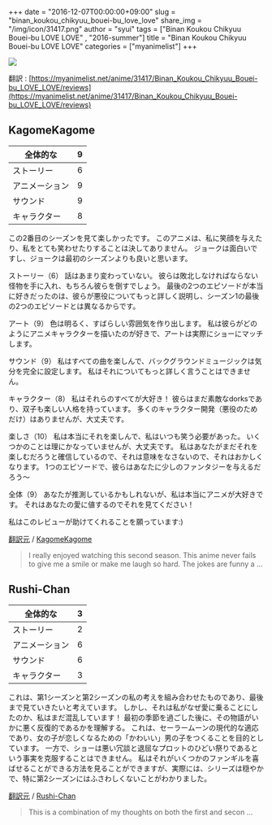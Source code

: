 +++
date = "2016-12-07T00:00:00+09:00"
slug = "binan_koukou_chikyuu_bouei-bu_love_love"
share_img = "/img/icon/31417.png"
author = "syui"
tags = ["Binan Koukou Chikyuu Bouei-bu LOVE LOVE" , "2016-summer"]
title = "Binan Koukou Chikyuu Bouei-bu LOVE LOVE"
categories = ["myanimelist"]
+++

![](https://myanimelist.cdn-dena.com/images/anime/13/79937.jpg)


<!--more-->

翻訳 : [https://myanimelist.net/anime/31417/Binan_Koukou_Chikyuu_Bouei-bu_LOVE_LOVE/reviews](https://myanimelist.net/anime/31417/Binan_Koukou_Chikyuu_Bouei-bu_LOVE_LOVE/reviews)


## KagomeKagome



全体的な|  9
--- | ---
ストーリー|  6
アニメーション|  9
サウンド|  9
キャラクター|  8

この2番目のシーズンを見て楽しかったです。 このアニメは、私に笑顔を与えたり、私をとても笑わせたりすることは決してありません。 ジョークは面白いですし、ジョークは最初のシーズンよりも良いと思います。

ストーリー（6）
話はあまり変わっていない。 彼らは敗北しなければならない怪物を手に入れ、もちろん彼らを倒すでしょう。 最後の2つのエピソードが本当に好きだったのは、彼らが悪役についてもっと詳しく説明し、シーズン1の最後の2つのエピソードとは異なるからです。

アート（9）
色は明るく、すばらしい雰囲気を作り出します。 私は彼らがどのようにアニメキャラクターを描いたのが好きで、アートは実際にショーにマッチします。

サウンド（9）
私はすべての曲を楽しんで、バックグラウンドミュージックは気分を完全に設定します。 私はそれについてもっと詳しく言うことはできません。

キャラクター（8）
私はそれらのすべてが大好き！ 彼らはまだ素敵なdorksであり、双子も楽しい人格を持っています。 多くのキャラクター開発（悪役のためだけ）はありませんが、大丈夫です。

楽しさ（10）
私は本当にそれを楽しんで、私はいつも笑う必要があった。 いくつかのことは理にかなっていませんが、大丈夫です。 私はあなたがまだそれを楽しむだろうと確信しているので、それは意味をなさないので、それはおかしくなります。  1つのエピソードで、彼らはあなたに少しのファンタジーを与えるだろう〜

全体（9）
あなたが推測しているかもしれないが、私は本当にアニメが大好きです。 それはあなたの愛に値するのでそれを見てください！

私はこのレビューが助けてくれることを願っています:)

[翻訳元](https://myanimelist.net/reviews.php?id=229917) / [KagomeKagome](https://myanimelist.net/profile/KagomeKagome/reviews)


> I really enjoyed watching this second season. This anime never fails to give me a smile or make me laugh so hard. The jokes are funny a ...

## Rushi-Chan



全体的な|  3
--- | ---
ストーリー|  2
アニメーション|  6
サウンド|  6
キャラクター|  3

これは、第1シーズンと第2シーズンの私の考えを組み合わせたものであり、最後まで見ていきたいと考えています。 しかし、それは私がなぜ愛に乗ることにしたのか、私はまだ混乱しています！ 最初の季節を過ごした後に、その物語がいかに悪く反復的であるかを理解する。 これは、セーラームーンの現代的な適応であり、女の子が恋しくなるための「かわいい」男の子をつくることを目的としています。 一方で、ショーは悪い冗談と退屈なプロットのひどい祭りであるという事実を克服することはできません。 私はそれがいくつかのファンギルを喜ばせることができる方法を見ることができますが、実際には、シリーズは穏やかで、特に第2シーズンにはふさわしくないことがわかりました。

[翻訳元](https://myanimelist.net/reviews.php?id=228657) / [Rushi-Chan](https://myanimelist.net/profile/Rushi-Chan/reviews)


> This is a combination of my thoughts on both the first and secon ...
